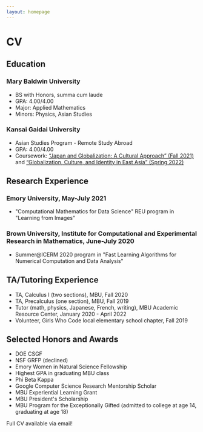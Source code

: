 ```yaml
---
layout: homepage
---
```

# CV
## Education
### Mary Baldwin University
- BS with Honors, summa cum laude
- GPA: 4.00/4.00
- Major: Applied Mathematics
- Minors: Physics, Asian Studies

### Kansai Gaidai University
- Asian Studies Program - Remote Study Abroad
- GPA: 4.00/4.00
- Coursework: [“Japan and Globalization: A Cultural Approach” (Fall 2021)](https://www.kansaigaidai.ac.jp/asp/files/academics/course-syllabi/fall-semester-2021/CUS2F21.pdf) and [“Globalization, Culture, and Identity in East Asia” (Spring 2022)](https://www.kansaigaidai.ac.jp/asp/files/academics/course-syllabi/spring-semester-2022/PSC1S22.pdf)


## Research Experience

### Emory University, May-July 2021
- "Computational Mathematics for Data Science" REU program in "Learning from Images"

### Brown University, Institute for Computational and Experimental Research in Mathematics, June-July 2020
- Summer@ICERM 2020 program in "Fast Learning Algorithms for Numerical Computation and Data Analysis"


## TA/Tutoring Experience

- TA, Calculus I (two sections), MBU, Fall 2020
- TA, Precalculus (one section), MBU, Fall 2019
- Tutor (math, physics, Japanese, French, writing), MBU Academic Resource Center, January 2020 - April 2022
- Volunteer, Girls Who Code local elementary school chapter, Fall 2019

## Selected Honors and Awards

- DOE CSGF
- NSF GRFP (declined)
- Emory Women in Natural Science Fellowship
- Highest GPA in graduating MBU class
- Phi Beta Kappa 
- Google Computer Science Research Mentorship Scholar
- MBU Experiential Learning Grant
- MBU President's Scholarship
- MBU Program for the Exceptionally Gifted (admitted to college at age 14, graduating at age 18)


Full CV available via email!
